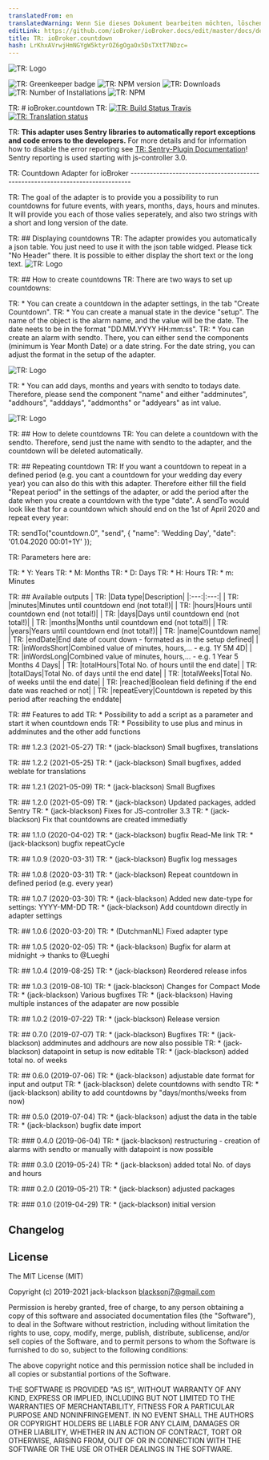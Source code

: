 ```yaml
---
translatedFrom: en
translatedWarning: Wenn Sie dieses Dokument bearbeiten möchten, löschen Sie bitte das Feld "translationsFrom". Andernfalls wird dieses Dokument automatisch erneut übersetzt
editLink: https://github.com/ioBroker/ioBroker.docs/edit/master/docs/de/adapterref/iobroker.countdown/README.md
title: TR: ioBroker.countdown
hash: LrKhxAVrwjHmNGYgW5ktyrOZ6gOgaOx5DsTXtT7NDzc=
---
```

![TR: Logo](../../../en/adapterref/iobroker.countdown/admin/countdown.png)

![TR: Greenkeeper badge](https://snyk.io/test/github/jack-blackson/ioBroker.countdown/badge.svg)
![TR: NPM version](http://img.shields.io/npm/v/iobroker.countdown.svg)
![TR: Downloads](https://img.shields.io/npm/dm/iobroker.countdown.svg)
![TR: Number of Installations](http://iobroker.live/badges/countdown-stable.svg)
![TR: NPM](https://nodei.co/npm/iobroker.countdown.png?downloads=true)

TR: # ioBroker.countdown
TR: [![TR: Build Status Travis](https://travis-ci.com/jack-blackson/ioBroker.countdown.svg?branch=master)](https://travis-ci.com/jack-blackson/ioBroker.countdown) [![TR: Translation status](https://weblate.iobroker.net/widgets/adapters/-/countdown/svg-badge.svg)](https://weblate.iobroker.net/engage/adapters/?utm_source=widget)

TR: **This adapter uses Sentry libraries to automatically report exceptions and code errors to the developers.** For more details and for information how to disable the error reporting see [TR: Sentry-Plugin Documentation](https://github.com/ioBroker/plugin-sentry#plugin-sentry)! Sentry reporting is used starting with js-controller 3.0.

TR: Countdown Adapter for ioBroker ------------------------------------------------------------------------------

TR: The goal of the adapter is to provide you a possibility to run countdowns for future events, with years, months, days, hours and minutes. It will provide you each of those valies seperately, and also two strings with a short and long version of the date.

TR: ## Displaying countdowns
TR: The adapter prowides you automatically a json table. You just need to use it with the json table widged. Please tick "No Header" there. It is possible to either display the short text or the long text.
![TR: Logo](../../../en/adapterref/iobroker.countdown/admin/countdown_json.png)

TR: ## How to create countdowns
TR: There are two ways to set up countdowns:

TR: * You can create a countdown in the adapter settings, in the tab "Create Countdown".
TR: * You can create a manual state in the device "setup". The name of the object is the alarm name, and the value will be the date. The date neets to be in the format "DD.MM.YYYY HH:mm:ss".
TR: * You can create an alarm with sendto. There, you can either send the components (minimum is Year Month Date) or a date string. For the date string, you can adjust the format in the setup of the adapter.

![TR: Logo](../../../en/adapterref/iobroker.countdown/admin/countdown_blocky.png)

TR: * You can add days, months and years with sendto to todays date. Therefore, please send the component "name" and either "addminutes", "addhours", "adddays", "addmonths" or "addyears" as int value.

![TR: Logo](../../../en/adapterref/iobroker.countdown/admin/countdown_blocky_add.png)

TR: ## How to delete countdowns
TR: You  can delete a countdown with the sendto. Therefore, send just the name with sendto to the adapter, and the countdown will be deleted automatically.

TR: ## Repeating countdown
TR: If you want a countdown to repeat in a defined period (e.g. you cant a countdown for your wedding day every year) you can also do this with this adapter. Therefore either fill the field "Repeat period" in the settings of the adapter, or add the period after the date when you create a countdown with the type "date". A sendTo would look like that for a countdown which should end on the 1st of April 2020 and repeat every year:

TR: sendTo("countdown.0", "send", { "name": 'Wedding Day', "date": '01.04.2020 00:01+1Y' });

TR: Parameters here are:

TR: * Y: Years
TR: * M: Months
TR: * D: Days
TR: * H: Hours
TR: * m: Minutes

TR: ## Available outputs
| TR: |Data type|Description|
|:---:|:---:|
| TR: |minutes|Minutes until countdown end (not total!)|
| TR: |hours|Hours until countdown end (not total!)|
| TR: |days|Days until countdown end (not total!)|
| TR: |months|Months until countdown end (not total!)|
| TR: |years|Years until countdown end (not total!)|
| TR: |name|Countdown name|
| TR: |endDate|End date of count down - formated as in the setup defined|
| TR: |inWordsShort|Combined value of minutes, hours,... - e.g. 1Y 5M 4D|
| TR: |inWordsLong|Combined value of minutes, hours,... - e.g. 1 Year 5 Months 4 Days|
| TR: |totalHours|Total No. of hours until the end date|
| TR: |totalDays|Total No. of days until the end date|
| TR: |totalWeeks|Total No. of weeks until the end date|
| TR: |reached|Boolean field defining if the end date was reached or not|
| TR: |repeatEvery|Countdown is repeted by this period after reaching the enddate|

TR: ## Features to add
TR: * Possibility to add a script as a parameter and start it when countdown ends
TR: * Possibility to use plus and minus in addminutes and the other add functions

TR: ## 1.2.3 (2021-05-27)
TR: * (jack-blackson) Small bugfixes, translations

TR: ## 1.2.2 (2021-05-25)
TR: * (jack-blackson) Small bugfixes, added weblate for translations

TR: ## 1.2.1 (2021-05-09)
TR: * (jack-blackson) Small Bugfixes

TR: ## 1.2.0 (2021-05-09)
TR: * (jack-blackson) Updated packages, added Sentry
TR: * (jack-blackson) Fixes for JS-controller 3.3
TR: * (jack-blackson) Fix that countdowns are created immediatly

TR: ## 1.1.0 (2020-04-02)
TR: * (jack-blackson) bugfix Read-Me link
TR: * (jack-blackson) bugfix repeatCycle

TR: ## 1.0.9 (2020-03-31)
TR: * (jack-blackson) Bugfix log messages

TR: ## 1.0.8 (2020-03-31)
TR: * (jack-blackson) Repeat countdown in defined period (e.g. every year)

TR: ## 1.0.7 (2020-03-30)
TR: * (jack-blackson) Added new date-type for settings: YYYY-MM-DD
TR: * (jack-blackson) Add countdown directly in adapter settings

TR: ## 1.0.6 (2020-03-20)
TR: * (DutchmanNL) Fixed adapter type

TR: ## 1.0.5 (2020-02-05)
TR: * (jack-blackson) Bugfix for alarm at midnight -> thanks to @Lueghi

TR: ## 1.0.4 (2019-08-25)
TR: * (jack-blackson) Reordered release infos

TR: ## 1.0.3 (2019-08-10)
TR: * (jack-blackson) Changes for Compact Mode
TR: * (jack-blackson) Various bugfixes
TR: * (jack-blackson) Having multiple instances of the adapater are now possible

TR: ## 1.0.2 (2019-07-22)
TR: * (jack-blackson) Release version

TR: ## 0.7.0 (2019-07-07)
TR: * (jack-blackson) Bugfixes
TR: * (jack-blackson) addminutes and addhours are now also possible
TR: * (jack-blackson) datapoint in setup is now editable
TR: * (jack-blackson) added total no. of weeks

TR: ## 0.6.0 (2019-07-06)
TR: * (jack-blackson) adjustable date format for input and output
TR: * (jack-blackson) delete countdowns with sendto
TR: * (jack-blackson) ability to add countdowns by "days/months/weeks from now)

TR: ## 0.5.0 (2019-07-04)
TR: * (jack-blackson) adjust the data in the table
TR: * (jack-blackson) bugfix date import

TR: ### 0.4.0 (2019-06-04)
TR: * (jack-blackson) restructuring - creation of alarms with sendto or manually with datapoint is now possible

TR: ### 0.3.0 (2019-05-24)
TR: * (jack-blackson) added total No. of days and hours

TR: ### 0.2.0 (2019-05-21)
TR: * (jack-blackson) adjusted packages

TR: ### 0.1.0 (2019-04-29)
TR: * (jack-blackson) initial version

## Changelog

## License
The MIT License (MIT)

Copyright (c) 2019-2021 jack-blackson <blacksonj7@gmail.com>

Permission is hereby granted, free of charge, to any person obtaining a copy
of this software and associated documentation files (the "Software"), to deal
in the Software without restriction, including without limitation the rights
to use, copy, modify, merge, publish, distribute, sublicense, and/or sell
copies of the Software, and to permit persons to whom the Software is
furnished to do so, subject to the following conditions:

The above copyright notice and this permission notice shall be included in
all copies or substantial portions of the Software.

THE SOFTWARE IS PROVIDED "AS IS", WITHOUT WARRANTY OF ANY KIND, EXPRESS OR
IMPLIED, INCLUDING BUT NOT LIMITED TO THE WARRANTIES OF MERCHANTABILITY,
FITNESS FOR A PARTICULAR PURPOSE AND NONINFRINGEMENT. IN NO EVENT SHALL THE
AUTHORS OR COPYRIGHT HOLDERS BE LIABLE FOR ANY CLAIM, DAMAGES OR OTHER
LIABILITY, WHETHER IN AN ACTION OF CONTRACT, TORT OR OTHERWISE, ARISING FROM,
OUT OF OR IN CONNECTION WITH THE SOFTWARE OR THE USE OR OTHER DEALINGS IN
THE SOFTWARE.
